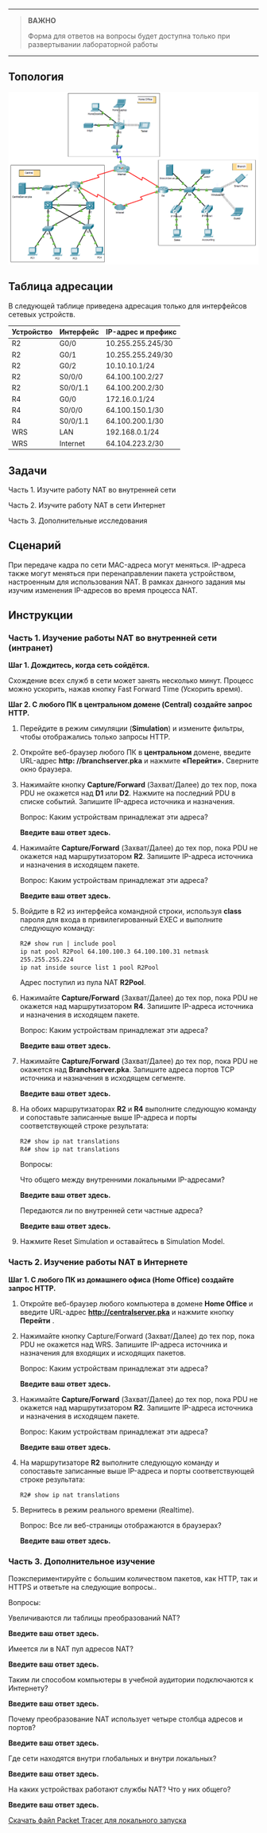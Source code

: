 
---

> **ВАЖНО**
> 
> Форма для ответов на вопросы будет доступна только при развертывании лабораторной работы 

---

## Топология

![](./assets/topology.png)

## Таблица адресации

В следующей таблице приведена адресация только для интерфейсов сетевых устройств.

| Устройство | Интерфейс | IP-адрес и префикс |
|------------|-----------|--------------------|
| R2         | G0/0      | 10.255.255.245/30  |
| R2         | G0/1      | 10.255.255.249/30  |
| R2         | G0/2      | 10.10.10.1/24      |
| R2         | S0/0/0    | 64.100.100.2/27    |
| R2         | S0/0/1.1  | 64.100.200.2/30    |
| R4         | G0/0      | 172.16.0.1/24      |
| R4         | S0/0/0    | 64.100.150.1/30    |
| R4         | S0/0/1.1  | 64.100.200.1/30    |
| WRS        | LAN       | 192.168.0.1/24     |
| WRS        | Internet  | 64.104.223.2/30    |

## Задачи

Часть 1. Изучите работу NAT во внутренней сети

Часть 2. Изучите работу NAT в сети Интернет

Часть 3. Дополнительные исследования

## Сценарий

При передаче кадра по сети MAC-адреса могут меняться. IP-адреса также могут меняться при перенаправлении пакета устройством, настроенным для использования NAT. В рамках данного задания мы изучим изменения IP-адресов во время процесса NAT.

## Инструкции

### Часть 1. Изучение работы NAT во внутренней сети (интранет)

**Шаг 1. Дождитесь, когда сеть сойдётся.**

Схождение всех служб в сети может занять несколько минут. Процесс можно ускорить, нажав кнопку Fast Forward Time (Ускорить время).

**Шаг 2. С любого ПК в центральном домене (Central) создайте запрос HTTP.**

1.  Перейдите в режим симуляции (**Simulation**) и измените фильтры, чтобы отображались только запросы HTTP.

2.  Откройте веб-браузер любого ПК в **центральном** домене, введите URL-адрес **http: //branchserver.pka** и нажмите **«Перейти».** Сверните окно браузера.

3.  Нажимайте кнопку **Capture/Forward** (Захват/Далее) до тех пор, пока PDU не окажется над **D1** или **D2**. Нажмите на последний PDU в списке событий. Запишите IP-адреса источника и назначения.

    Вопрос: Каким устройствам принадлежат эти адреса?

    **Введите ваш ответ здесь.**

4.  Нажимайте **Capture/Forward** (Захват/Далее) до тех пор, пока PDU не окажется над маршрутизатором **R2**. Запишите IP-адреса источника и назначения в исходящем пакете.

    Вопрос: Каким устройствам принадлежат эти адреса?

    **Введите ваш ответ здесь.**

5.  Войдите в R2 из интерфейса командной строки, используя **class** пароля для входа в привилегированный EXEC и выполните следующую команду:

    ```
    R2# show run | include pool
    ip nat pool R2Pool 64.100.100.3 64.100.100.31 netmask 255.255.255.224
    ip nat inside source list 1 pool R2Pool
    ```

    Адрес поступил из пула NAT **R2Pool**.

6.  Нажимайте **Capture/Forward** (Захват/Далее) до тех пор, пока PDU не окажется над маршрутизатором **R4**. Запишите IP-адреса источника и назначения в исходящем пакете.

    Вопрос: Каким устройствам принадлежат эти адреса?

    **Введите ваш ответ здесь.**

7.  Нажимайте **Capture/Forward** (Захват/Далее) до тех пор, пока PDU не окажется над **Branchserver.pka**. Запишите адреса портов TCP источника и назначения в исходящем сегменте.

    **Введите ваш ответ здесь.**

8.  На обоих маршрутизаторах **R2** и **R4** выполните следующую команду и сопоставьте записанные выше IP-адреса и порты соответствующей строке результата:

    ```
    R2# show ip nat translations
    R4# show ip nat translations
    ```

    Вопросы:

    Что общего между внутренними локальными IP-адресами?

    **Введите ваш ответ здесь.**

    Передаются ли по внутренней сети частные адреса?

    **Введите ваш ответ здесь.**

9.  Нажмите Reset Simulation и оставайтесь в Simulation Model.

### Часть 2. Изучение работы NAT в Интернете

**Шаг 1. С любого ПК из домашнего офиса (Home Office) создайте запрос HTTP.**

1.  Откройте веб-браузер любого компьютера в домене **Home Office** и введите URL-адрес **http://centralserver.pka** и нажмите кнопку **Перейти** .

2.  Нажимайте кнопку Capture/Forward (Захват/Далее) до тех пор, пока PDU не окажется над WRS. Запишите IP-адреса источника и назначения для входящих и исходящих пакетов.

    Вопрос: Каким устройствам принадлежат эти адреса?

    **Введите ваш ответ здесь.**

3.  Нажимайте **Capture/Forward** (Захват/Далее) до тех пор, пока PDU не окажется над маршрутизатором **R2**. Запишите IP-адреса источника и назначения в исходящем пакете.

    Вопрос: Каким устройствам принадлежат эти адреса?

    **Введите ваш ответ здесь.**

4.  На маршрутизаторе **R2** выполните следующую команду и сопоставьте записанные выше IP-адреса и порты соответствующей строке результата:

    ```
    R2# show ip nat translations
    ```

5.  Вернитесь в режим реального времени (Realtime).

    Вопрос: Все ли веб-страницы отображаются в браузерах?

    **Введите ваш ответ здесь.**

### Часть 3. Дополнительное изучение

Поэкспериментируйте с большим количеством пакетов, как HTTP, так и HTTPS и ответьте на следующие вопросы..

Вопросы:

Увеличиваются ли таблицы преобразований NAT?

**Введите ваш ответ здесь.**

Имеется ли в NAT пул адресов NAT?

**Введите ваш ответ здесь.**

Таким ли способом компьютеры в учебной аудитории подключаются к Интернету?

**Введите ваш ответ здесь.**

Почему преобразование NAT использует четыре столбца адресов и портов?

**Введите ваш ответ здесь.**

Где сети находятся внутри глобальных и внутри локальных?

**Введите ваш ответ здесь.**

На каких устройствах работают службы NAT? Что у них общего?

**Введите ваш ответ здесь.**

[Скачать файл Packet Tracer для локального запуска](./assets/6.2.7-lab.pka)

